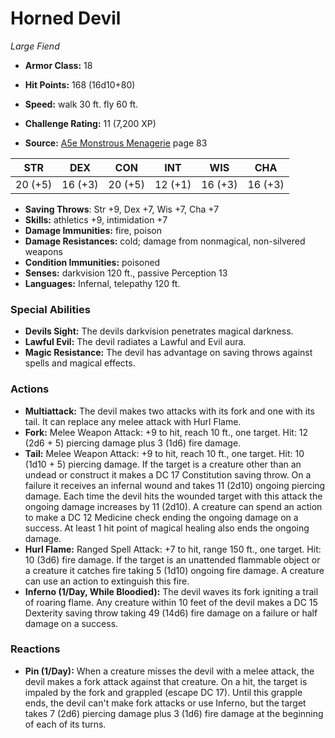 # Horned Devil

*Large* *Fiend*

- **Armor Class:** 18
- **Hit Points:** 168 (16d10+80)
- **Speed:** walk 30 ft. fly 60 ft.

- **Challenge Rating:** 11 (7,200 XP)
- **Source:** [A5e Monstrous Menagerie](https://enpublishingrpg.com/products/level-up-monstrous-menagerie-a5e) page 83

| STR | DEX | CON | INT | WIS | CHA |
| --- | --- | --- | --- | --- | --- |
| 20 (+5) | 16 (+3) | 20 (+5) | 12 (+1) | 16 (+3) | 16 (+3) |

- **Saving Throws**: Str +9, Dex +7, Wis +7, Cha +7
- **Skills:** athletics +9, intimidation +7
- **Damage Immunities:** fire, poison
- **Damage Resistances:** cold; damage from nonmagical, non-silvered weapons
- **Condition Immunities:** poisoned
- **Senses:** darkvision 120 ft., passive Perception 13
- **Languages:** Infernal, telepathy 120 ft.

### Special Abilities

- **Devils Sight:** The devils darkvision penetrates magical darkness.
- **Lawful Evil:** The devil radiates a Lawful and Evil aura.
- **Magic Resistance:** The devil has advantage on saving throws against spells and magical effects.

### Actions

- **Multiattack:** The devil makes two attacks with its fork and one with its tail. It can replace any melee attack with Hurl Flame.
- **Fork:** Melee Weapon Attack: +9 to hit, reach 10 ft., one target. Hit: 12 (2d6 + 5) piercing damage plus 3 (1d6) fire damage.
- **Tail:** Melee Weapon Attack: +9 to hit, reach 10 ft., one target. Hit: 10 (1d10 + 5) piercing damage. If the target is a creature other than an undead or construct  it makes a DC 17 Constitution saving throw. On a failure  it receives an infernal wound and takes 11 (2d10) ongoing piercing damage. Each time the devil hits the wounded target with this attack  the ongoing damage increases by 11 (2d10). A creature can spend an action to make a DC 12 Medicine check  ending the ongoing damage on a success. At least 1 hit point of magical healing also ends the ongoing damage.
- **Hurl Flame:** Ranged Spell Attack: +7 to hit, range 150 ft., one target. Hit: 10 (3d6) fire damage. If the target is an unattended flammable object or a creature  it catches fire  taking 5 (1d10) ongoing fire damage. A creature can use an action to extinguish this fire.
- **Inferno (1/Day, While Bloodied):** The devil waves its fork  igniting a trail of roaring flame. Any creature within 10 feet of the devil makes a DC 15 Dexterity saving throw  taking 49 (14d6) fire damage on a failure or half damage on a success.

### Reactions

- **Pin (1/Day):** When a creature misses the devil with a melee attack, the devil makes a fork attack against that creature. On a hit, the target is impaled by the fork and grappled (escape DC 17). Until this grapple ends, the devil can't make fork attacks or use Inferno, but the target takes 7 (2d6) piercing damage plus 3 (1d6) fire damage at the beginning of each of its turns.


